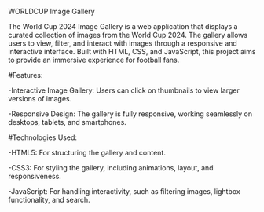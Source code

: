 WORLDCUP Image Gallery

The World Cup 2024 Image Gallery is a web application that displays a curated collection of images from the World Cup 2024. The gallery allows users to view, filter, and interact with images through a responsive and interactive interface. Built with HTML, CSS, and JavaScript, this project aims to provide an immersive experience for football fans.


#Features:

-Interactive Image Gallery: Users can click on thumbnails to view larger versions of images.

-Responsive Design: The gallery is fully responsive, working seamlessly on desktops, tablets, and smartphones.


#Technologies Used:

-HTML5: For structuring the gallery and content.

-CSS3: For styling the gallery, including animations, layout, and responsiveness.

-JavaScript: For handling interactivity, such as filtering images, lightbox functionality, and search.
